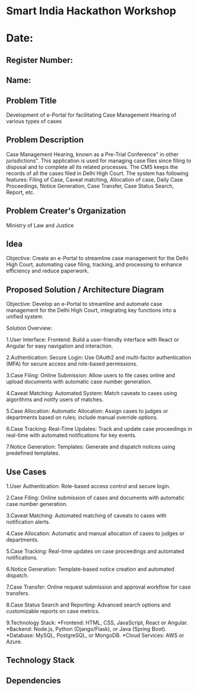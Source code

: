 # Smart India Hackathon Workshop
# Date:
## Register Number:
## Name:
## Problem Title
Development of e-Portal for facilitating Case Management Hearing of various types of cases
## Problem Description
Case Management Hearing, known as a Pre-Trial Conference" in other jurisdictions". This application is used for managing case files since filing to disposal and to complete all its related processes. The CMS keeps the records of all the cases filed in Delhi High Court. The system has following features: Filing of Case, Caveat matching, Allocation of case, Daily Case Proceedings, Notice Generation, Case Transfer, Case Status Search, Report, etc.
## Problem Creater's Organization
Ministry of Law and Justice

## Idea

Objective:
Create an e-Portal to streamline case management for the Delhi High Court, automating case filing, tracking, and processing to enhance efficiency and reduce paperwork.

## Proposed Solution / Architecture Diagram

Objective:
Develop an e-Portal to streamline and automate case management for the Delhi High Court, integrating key functions into a unified system.

Solution Overview:

1.User Interface:
Frontend: Build a user-friendly interface with React or Angular for easy navigation and interaction.

2.Authentication:
Secure Login: Use OAuth2 and multi-factor authentication (MFA) for secure access and role-based permissions.

3.Case Filing:
Online Submission: Allow users to file cases online and upload documents with automatic case number generation.

4.Caveat Matching:
Automated System: Match caveats to cases using algorithms and notify users of matches.

5.Case Allocation:
Automatic Allocation: Assign cases to judges or departments based on rules; include manual override options.

6.Case Tracking:
Real-Time Updates: Track and update case proceedings in real-time with automated notifications for key events.

7.Notice Generation:
Templates: Generate and dispatch notices using predefined templates.


## Use Cases
1.User Authentication:
Role-based access control and secure login.

2.Case Filing:
Online submission of cases and documents with automatic case number generation.

3.Caveat Matching:
Automated matching of caveats to cases with notification alerts.

4.Case Allocation:
Automatic and manual allocation of cases to judges or departments.

5.Case Tracking:
Real-time updates on case proceedings and automated notifications.

6.Notice Generation:
Template-based notice creation and automated dispatch.

7.Case Transfer:
Online request submission and approval workflow for case transfers.

8.Case Status Search and Reporting:
Advanced search options and customizable reports on case metrics.

9.Technology Stack:
*Frontend: HTML, CSS, JavaScript, React or Angular.
*Backend: Node.js, Python (Django/Flask), or Java (Spring Boot).
*Database: MySQL, PostgreSQL, or MongoDB.
*Cloud Services: AWS or Azure.



## Technology Stack


## Dependencies

